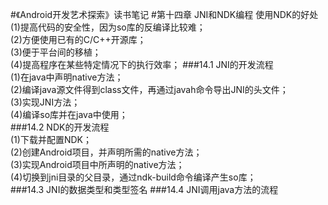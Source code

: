 #《Android开发艺术探索》读书笔记
#第十四章 JNI和NDK编程
使用NDK的好处<br>
(1)提高代码的安全性，因为so库的反编译比较难；<br>
(2)方便使用已有的C/C++开源库；<br>
(3)便于平台间的移植；<br>
(4)提高程序在某些特定情况下的执行效率；
###14.1 JNI的开发流程<br>
(1)在java中声明native方法；<br>
(2)编译java源文件得到class文件，再通过javah命令导出JNI的头文件；<br>
(3)实现JNI方法；<br>
(4)编译so库并在java中使用；<br>
###14.2 NDK的开发流程<br>
(1)下载并配置NDK；<br>
(2)创建Android项目，并声明所需的native方法；<br>
(3)实现Android项目中所声明的native方法；<br>
(4)切换到jni目录的父目录，通过ndk-build命令编译产生so库；<br>
###14.3 JNI的数据类型和类型签名
###14.4 JNI调用java方法的流程